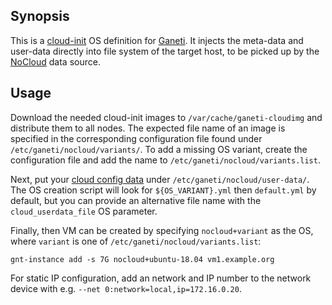 ## Synopsis

This is a [cloud-init][] OS definition for [Ganeti][].  It injects the
meta-data and user-data directly into file system of the target host, to be
picked up by the [NoCloud][] data source.

## Usage

Download the needed cloud-init images to `/var/cache/ganeti-cloudimg` and
distribute them to all nodes.  The expected file name of an image is
specified in the corresponding configuration file found under
`/etc/ganeti/nocloud/variants/`.  To add a missing OS variant, create the
configuration file and add the name to `/etc/ganeti/nocloud/variants.list`.

Next, put your [cloud config data][cloud-config] under
`/etc/ganeti/nocloud/user-data/`.  The OS creation script will look for
`${OS_VARIANT}.yml` then `default.yml` by default, but you can provide an
alternative file name with the `cloud_userdata_file` OS parameter.

Finally, then VM can be created by specifying `nocloud+variant` as the OS,
where `variant` is one of `/etc/ganeti/nocloud/variants.list`:

    gnt-instance add -s 7G nocloud+ubuntu-18.04 vm1.example.org

For static IP configuration, add an network and  IP number to the network
device with e.g. `--net 0:network=local,ip=172.16.0.20`.

[Ganeti]: http://www.ganeti.org/
[cloud-init]: https://cloudinit.readthedocs.io/en/latest/
[NoCloud]: https://cloudinit.readthedocs.io/en/latest/topics/datasources/nocloud.html
[cloud-config]: https://cloudinit.readthedocs.io/en/latest/topics/format.html#cloud-config-data
